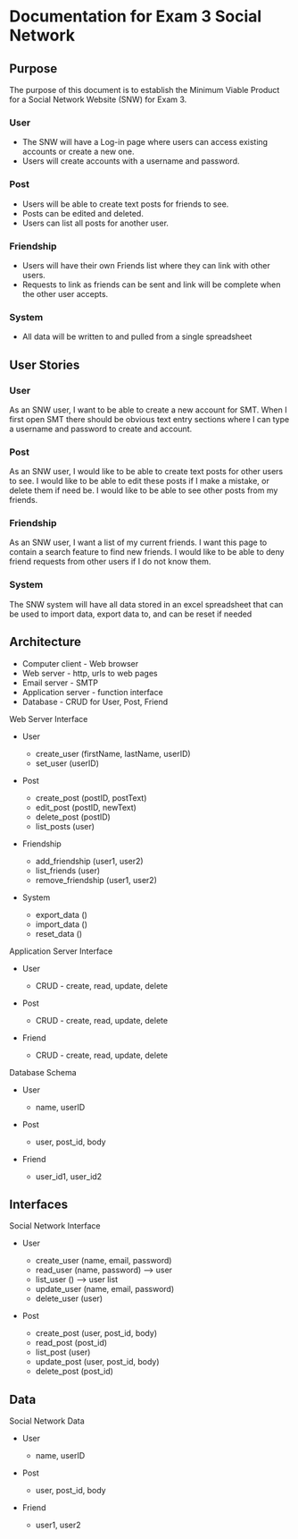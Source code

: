 # Documentation for Exam 3 Social Network

## Purpose

The purpose of this document is to establish the Minimum Viable Product for a Social Network Website (SNW) for Exam 3.

### User
*	The SNW will have a Log-in page where users can access existing accounts or create a new one.
*	Users will create accounts with a username and password.

### Post
*	Users will be able to create text posts for friends to see.
*	Posts can be edited and deleted.
* Users can list all posts for another user.

### Friendship
*	Users will have their own Friends list where they can link with other users.
*	Requests to link as friends can be sent and link will be complete when the other user accepts.

### System
* All data will be written to and pulled from a single spreadsheet


## User Stories

### User

As an SNW user, I want to be able to create a new account for SMT. When I first open SMT there should be obvious text entry sections where I can type a username and password to create and account.

### Post

As an SNW user, I would like to be able to create text posts for other users to see. I would like to be able to edit these posts if I make a mistake, or delete them if need be. I would like to be able to see other posts from my friends.

### Friendship

As an SNW user, I want a list of my current friends. I want this page to contain a search feature to find new friends. I would like to be able to deny friend requests from other users if I do not know them.

### System

The SNW system will have all data stored in an excel spreadsheet that can be used to import data, export data to, and can be reset if needed

## Architecture


* Computer client - Web browser
* Web server - http, urls to web pages
* Email server - SMTP
* Application server - function interface
* Database - CRUD for User, Post, Friend


Web Server Interface

* User
  * create_user (firstName, lastName, userID)
  * set_user (userID)

* Post
  * create_post (postID, postText)
  * edit_post (postID, newText)
  * delete_post (postID)
  * list_posts (user)
  
* Friendship
  * add_friendship (user1, user2)
  * list_friends (user)
  * remove_friendship (user1, user2)
  
* System
  * export_data ()
  * import_data ()
  * reset_data ()

Application Server Interface


* User

	* CRUD - create, read, update, delete
* Post

	* CRUD - create, read, update, delete
* Friend

	* CRUD - create, read, update, delete


Database Schema


* User

	* name, userID
* Post

	* user, post_id, body
* Friend

	* user_id1, user_id2



## Interfaces

Social Network Interface


* User

	* create_user (name, email, password)
	* read_user (name, password) --> user
	* list_user () --> user list
	* update_user (name, email, password)
	* delete_user (user)



* Post

	* create_post (user, post_id, body)
	* read_post (post_id)
	* list_post (user)
	* update_post (user, post_id, body)
	* delete_post (post_id)



## Data

Social Network Data


* User

	* name, userID
* Post

	* user, post_id, body
* Friend

	* user1, user2
